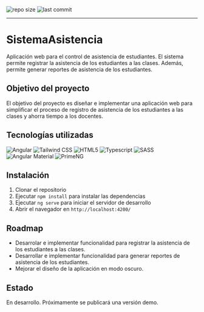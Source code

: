 <img src="https://img.shields.io/github/repo-size/DarioRv/sistema-asistencia-angular?style=for-the-badge" alt="repo size">
<img src="https://img.shields.io/github/last-commit/DarioRv/sistema-asistencia-angular?style=for-the-badge" alt="last commit">


---

# SistemaAsistencia

Aplicación web para el control de asistencia de estudiantes. El sistema permite registrar la asistencia de los estudiantes a las clases. Además, permite generar reportes de asistencia de los estudiantes.

## Objetivo del proyecto

El objetivo del proyecto es diseñar e implementar una aplicación web para simplificar el proceso de registro de asistencia de los estudiantes a las clases y ahorra tiempo a los docentes. 

## Tecnologías utilizadas

<img src="https://img.shields.io/badge/Angular-DD0031?style=for-the-badge&logo=angular&logoColor=white" alt="Angular">
<img src="https://img.shields.io/badge/Tailwind_CSS-38B2AC?style=for-the-badge&logo=tailwind-css&logoColor=white" alt="Tailwind CSS">
<img src="https://img.shields.io/badge/HTML5-E34F26?style=for-the-badge&logo=html5&logoColor=white" alt="HTML5">
<img src="https://img.shields.io/badge/TypeScript-007ACC?style=for-the-badge&logo=typescript&logoColor=white" alt="Typescript">
<img src="https://img.shields.io/badge/SASS-CC6699?style=for-the-badge&logo=sass&logoColor=white" alt="SASS">
<img src="https://img.shields.io/badge/Angular_Material-F79114?style=for-the-badge&logo=angular-material&logoColor=white" alt="Angular Material">
<img src="https://img.shields.io/badge/PrimeNG-DD0031?style=for-the-badge&logo=prime-ng&logoColor=white" alt="PrimeNG">


## Instalación

1. Clonar el repositorio
2. Ejecutar `npm install` para instalar las dependencias
3. Ejecutar `ng serve` para iniciar el servidor de desarrollo
4. Abrir el navegador en `http://localhost:4200/`

## Roadmap

- Desarrolar e implementar funcionalidad para registrar la asistencia de los estudiantes a las clases.
- Desarrollar e implementar funcionalidad para generar reportes de asistencia de los estudiantes.
- Mejorar el diseño de la aplicación en modo oscuro.

## Estado

En desarrollo. Próximamente se publicará una versión demo.
